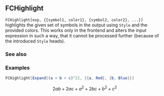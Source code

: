 ## FCHighlight

`FCHighlight[exp, {{symbol1, color1}, {symbol2, color2}, ...}]` highlights the given set of symbols in the output using `Style` and the provided colors. This works only in the frontend and alters the input expression in such a way, that it cannot be processed further (because of the introduced `Style` heads).

### See also

### Examples

```mathematica
FCHighlight[Expand[(a + b + c)^2], {{a, Red}, {b, Blue}}]
```

$$2 a b+2 a c+a^2+2 b c+b^2+c^2$$